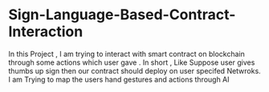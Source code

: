 # Sign-Language-Based-Contract-Interaction
In this Project , I am trying to interact with smart contract on blockchain through some actions which user gave . In short , Like Suppose user gives thumbs up sign then our contract should deploy on user specifed Netwroks.
I am Trying to map the users hand gestures and actions through AI 
